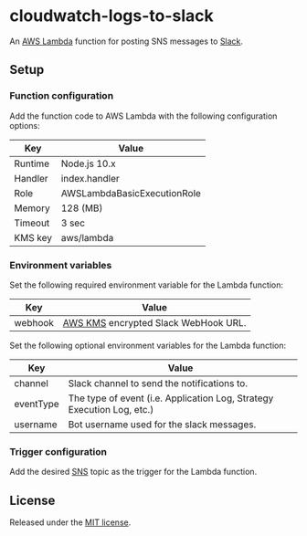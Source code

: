 # cloudwatch-logs-to-slack

An [AWS Lambda](https://aws.amazon.com/lambda/) function for posting SNS messages to
[Slack](https://slack.com/).

## Setup

### Function configuration

Add the function code to AWS Lambda with the following configuration options:

| Key     | Value                       |
| ------- | --------------------------- |
| Runtime | Node.js 10.x                |
| Handler | index.handler               |
| Role    | AWSLambdaBasicExecutionRole |
| Memory  | 128 (MB)                    |
| Timeout | 3 sec                       |
| KMS key | aws/lambda                  |

### Environment variables

Set the following required environment variable for the Lambda function:

| Key     | Value                                                               |
| ------- | ------------------------------------------------------------------- |
| webhook | [AWS KMS](https://aws.amazon.com/kms/) encrypted Slack WebHook URL. |

Set the following optional environment variables for the Lambda function:

| Key        | Value                                       |
| ---------- | ------------------------------------------- |
| channel    | Slack channel to send the notifications to. |
| eventType  | The type of event (i.e. Application Log, Strategy Execution Log, etc.) |
| username   | Bot username used for the slack messages.   |

### Trigger configuration

Add the desired [SNS](https://aws.amazon.com/sns) topic as the trigger for
the Lambda function.

## License

Released under the [MIT license](https://opensource.org/licenses/MIT).
